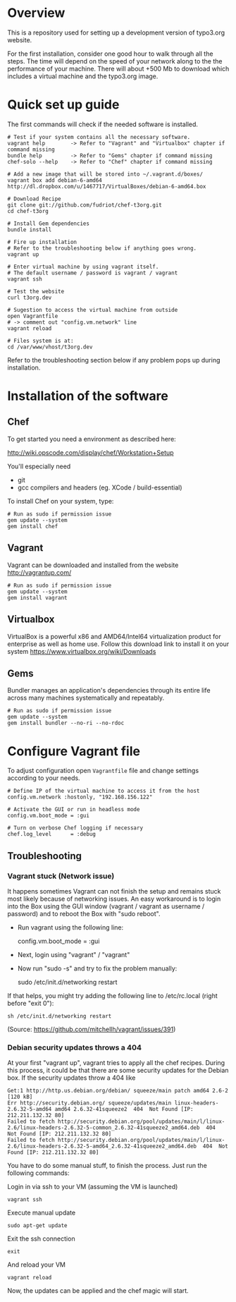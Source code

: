 # Overview

This is a repository used for setting up a development version of typo3.org website.

For the first installation, consider one good hour to walk through all the steps. The time will depend on the speed of your network along to the the performance of your machine. There will about +500 Mb to download which includes a virtual machine and the typo3.org image.

# Quick set up guide

The first commands will check if the needed software is installed.

	# Test if your system contains all the necessary software.
	vagrant help        -> Refer to "Vagrant" and "Virtualbox" chapter if command missing
	bundle help         -> Refer to "Gems" chapter if command missing
	chef-solo --help    -> Refer to "Chef" chapter if command missing

	# Add a new image that will be stored into ~/.vagrant.d/boxes/
	vagrant box add debian-6-amd64 http://dl.dropbox.com/u/1467717/VirtualBoxes/debian-6-amd64.box

	# Download Recipe
	git clone git://github.com/fudriot/chef-t3org.git
	cd chef-t3org

	# Install Gem dependencies
	bundle install

	# Fire up installation
	# Refer to the troubleshooting below if anything goes wrong.
	vagrant up

	# Enter virtual machine by using vagrant itself.
	# The default username / password is vagrant / vagrant
	vagrant ssh

	# Test the website
	curl t3org.dev

	# Sugestion to access the virtual machine from outside
	open Vagrantfile
	# -> comment out "config.vm.network" line
	vagrant reload

	# Files system is at:
	cd /var/www/vhost/t3org.dev

Refer to the troubleshooting section below if any problem pops up during installation.

# Installation of the software

## Chef

To get started you need a environment as described here:

  http://wiki.opscode.com/display/chef/Workstation+Setup

You'll especially need

- git
- gcc compilers and headers (eg. XCode / build-essential)

To install Chef on your system, type:

	# Run as sudo if permission issue
	gem update --system
	gem install chef

## Vagrant

Vagrant can be downloaded and installed from the website http://vagrantup.com/

	# Run as sudo if permission issue
	gem update --system
	gem install vagrant

## Virtualbox

VirtualBox is a powerful x86 and AMD64/Intel64 virtualization product for enterprise as well as home use.
Follow this download link to install it on your system https://www.virtualbox.org/wiki/Downloads

## Gems

Bundler manages an application's dependencies through its entire life across many machines systematically and repeatably.

	# Run as sudo if permission issue
	gem update --system
	gem install bundler --no-ri --no-rdoc

# Configure Vagrant file

To adjust configuration open ``Vagrantfile`` file and change settings according to your needs.

	# Define IP of the virtual machine to access it from the host
	config.vm.network :hostonly, "192.168.156.122"

	# Activate the GUI or run in headless mode
	config.vm.boot_mode = :gui

	# Turn on verbose Chef logging if necessary
	chef.log_level      = :debug

## Troubleshooting

### Vagrant stuck (Network issue)
It happens sometimes Vagrant can not finish the setup and remains stuck most likely because of networking issues. An easy workaround is to login into the Box using the GUI window (vagrant / vagrant as username / password) and to reboot the Box with "sudo reboot".

- Run vagrant using the following line:

	config.vm.boot_mode = :gui

- Next, login using "vagrant" / "vagrant"

- Now run "sudo -s" and try to fix the problem manually:

	sudo /etc/init.d/networking restart

If that helps, you might try adding the following line to /etc/rc.local (right before "exit 0"):

	sh /etc/init.d/networking restart

(Source: https://github.com/mitchellh/vagrant/issues/391)

### Debian security updates throws a 404
At your first "vagrant up", vagrant tries to apply all the chef recipes.
During this process, it could be that there are some security updates for the Debian box.
If the security updates throw a 404 like

	Get:1 http://http.us.debian.org/debian/ squeeze/main patch amd64 2.6-2 [120 kB]
	Err http://security.debian.org/ squeeze/updates/main linux-headers-2.6.32-5-amd64 amd64 2.6.32-41squeeze2  404  Not Found [IP: 212.211.132.32 80]
	Failed to fetch http://security.debian.org/pool/updates/main/l/linux-2.6/linux-headers-2.6.32-5-common_2.6.32-41squeeze2_amd64.deb  404  Not Found [IP: 212.211.132.32 80]
	Failed to fetch http://security.debian.org/pool/updates/main/l/linux-2.6/linux-headers-2.6.32-5-amd64_2.6.32-41squeeze2_amd64.deb  404  Not Found [IP: 212.211.132.32 80]

You have to do some manual stuff, to finish the process.
Just run the following commands:

Login in via ssh to your VM (assuming the VM is launched)

	vagrant ssh

Execute manual update

	sudo apt-get update

Exit the ssh connection

	exit

And reload your VM

	vagrant reload

Now, the updates can be applied and the chef magic will start.
